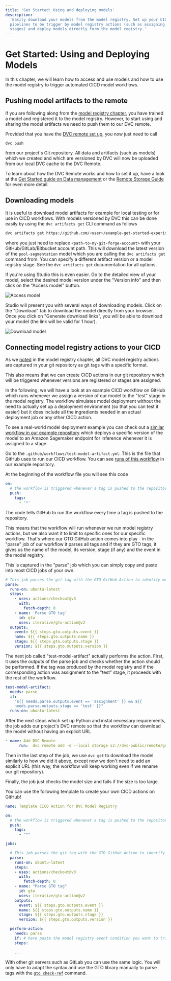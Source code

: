 ```yaml
---
title: 'Get Started: Using and deploying models'
description:
  'Easily download your models from the model registry. Set up your CICD
  pipelines to be trigger by model registry actions (such as assigning model
  stages) and deploy models directly form the model registry.'
---
```


# Get Started: Using and Deploying Models

In this chapter, we will learn how to access and use models and how to use the
model registry to trigger automated CICD model workflows.

## Pushing model artifacts to the remote

If you are following along from the
[model registry chapter](/doc/start/model-management/model-registry), you have
trained a model and registered it to the model registry. However, to start using
and sharing the model artifacts we need to push them to our DVC remote.

Provided that you have the
[DVC remote set up](/doc/start/data-management/data-versioning#configuring-a-remote),
you now just need to call

```console
dvc push
```

from our project's Git repository. All data and artifacts (such as models) which
we created and which are versioned by DVC will now be uploaded from our local
DVC cache to the DVC Remote.

<admon type="tip">

To learn about how the DVC Remote works and how to set it up, have a look at the
[Get Started guide on Data management](/doc/start/data-management/data-versioning)
or the [Remote Storage Guide](/doc/user-guide/data-management/remote-storage)
for even more detail.

</admon>

## Downloading models

It is useful to download model artifacts for example for local testing or for
use in CICD workflows. With models versioned by DVC this can be done easily by
using the `dvc artifacts get` CLI command as follows

```bash
dvc artifacts get https://github.com/<user>/example-get-started-experiments.git pool-segmentation
```

where you just need to replace `<path-to-my-git-forge-account>` with your
GitHub/GitLab/Bitbucket account path. This will download the latest version of
the `pool-segmentation` model which you are calling the `dvc artifacts get`
command from. You can specify a different artifact version or a model registry
stage. See the `dvc artifacts get` documentation for all options.

If you're using Studio this is even easier. Go to the detailed view of your
model, select the desired model version under the "Version info" and then click
on the "Access model" button.

![Access model](/img/mr-studio-access-model.png)

Studio will present you with several ways of downloading models. Click on the
"Download" tab to download the model directly from your browser. Once you click
on "Generate download links", you will be able to download your model (the link
will be valid for 1 hour).

![Download model](/img/mr-studio-download-model.png)

## Connecting model registry actions to your CICD

As we [noted](/docs/start/model-management/model-registry#GTO-tip) in the model
registry chapter, all DVC model registry actions are captured in your git
repository as git tags with a specific format.

This also means that we can create CICD actions in our git repository which will
be triggered whenever versions are registered or stages are assigned.

In the following, we will have a look at an example CICD workflow on GitHub
which runs whenever we assign a version of our model to the "test" stage in the
model registry. The workflow simulates model deployment without the need to
actually set up a deployment environment (so that you can test it easier) but it
does include all the ingredients needed in an actual deployment job or any other
CICD action.

<admon type="tip">

To see a real-world model deployment example you can check out a
[similar workflow in our example repository](https://github.com/iterative/example-get-started-experiments/blob/main/.github/workflows/deploy-model.yml)
which deploys a specific version of the model to an Amazon Sagemaker endpoint
for inference whenever it is assigned to a stage.

</admon>

Go to the `.github/workflows/test-model-artifact.yml`. This is the file that
GitHub uses to run our CICD workflow. You can see
[runs of this workflow](https://github.com/iterative/example-get-started-experiments/actions/workflows/test-model-artifact.yml)
in our example repository.

At the beginning of the workflow file you will see this code

```yaml
on:
  # the workflow is triggered whenever a tag is pushed to the repository
  push:
    tags:
      - '*'
```

The code tells GitHub to run the workflow every time a tag is pushed to the
repository.

This means that the workflow will run whenever we run model registry actions,
but we also want it to limit to specific ones for our specific workflow. That's
where our GTO GitHub action comes into play - in the "parse" job of our workflow
it parses all tags and if they are GTO tags, it gives us the name of the model,
its version, stage (if any) and the event in the model registry.

This is captured in the "parse" job which you can simply copy and paste into
most CICD jobs of your own.

```yaml
# This job parses the git tag with the GTO GitHub Action to identify model registry actions
parse:
  runs-on: ubuntu-latest
  steps:
    - uses: actions/checkout@v3
      with:
        fetch-depth: 0
    - name: 'Parse GTO tag'
      id: gto
      uses: iterative/gto-action@v2
  outputs:
    event: ${{ steps.gto.outputs.event }}
    name: ${{ steps.gto.outputs.name }}
    stage: ${{ steps.gto.outputs.stage }}
    version: ${{ steps.gto.outputs.version }}
```

The next job called "test-model-artifact" actually performs the action. First,
it uses the outputs of the parse job and checks whether the action should be
performed. If the tag was produced by the model registry and if the
corresponding action was assignment to the "test" stage, it proceeds with the
rest of the workflow.

```yaml
test-model-artifact:
  needs: parse
  if:
    "${{ needs.parse.outputs.event == 'assignment' }} && ${{
    needs.parse.outputs.stage == 'test' }}"
  runs-on: ubuntu-latest
```

After the next steps which set up Python and instal necessary requirements, the
job adds our project's DVC remote so that the workflow can download the model
without having an explicit URL

```yaml
- name: Add DVC Remote
      run:  dvc remote add -d --local storage s3://dvc-public/remote/get-started-pools
```

Then in the last step of the job, we use `dvc get` to download the model
similarly to how we did it
[above](/docs/start/model-management/model-cicd#downloading-models), except now
we don't need to add an explicit URL (this way, the workflow will keep working
even if we rename our git repository).

Finally, the job just checks the model size and fails if the size is too large.

You can use the following template to create your own CICD actions on GitHub!

```yaml
name: Template CICD Action for DVC Model Registry

on:
  # the workflow is triggered whenever a tag is pushed to the repository
  push:
    tags:
      - "*"

jobs:

  # This job parses the git tag with the GTO GitHub Action to identify model registry actions
  parse:
    runs-on: ubuntu-latest
    steps:
    - uses: actions/checkout@v3
      with:
        fetch-depth: 0
    - name: "Parse GTO tag"
      id: gto
      uses: iterative/gto-action@v2
    outputs:
      event: ${{ steps.gto.outputs.event }}
      name: ${{ steps.gto.outputs.name }}
      stage: ${{ steps.gto.outputs.stage }}
      version: ${{ steps.gto.outputs.version }}

  perform-action:
    needs: parse
    if: # here paste the model registry event condition you want to trigger your action
    steps:

    ...

```

<admon type="tip" id="sagemaker-and-gitlab">

With other git servers such as GitLab you can use the same logic. You will only
have to adapt the syntax and use the GTO library manually to parse tags with the
[`gto check-ref`](https://mlem.ai/doc/gto/command-reference/check-ref) command.

</admon>
